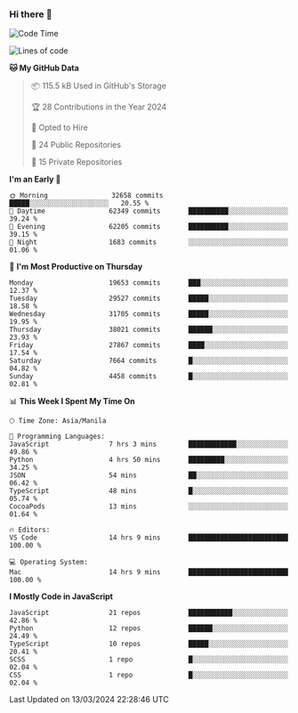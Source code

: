 ### Hi there 👋

<!--START_SECTION:waka-->
![Code Time](http://img.shields.io/badge/Code%20Time-619%20hrs%2046%20mins-blue)

![Lines of code](https://img.shields.io/badge/From%20Hello%20World%20I%27ve%20Written-63.1%20million%20lines%20of%20code-blue)

**🐱 My GitHub Data** 

> 📦 115.5 kB Used in GitHub's Storage 
 > 
> 🏆 28 Contributions in the Year 2024
 > 
> 💼 Opted to Hire
 > 
> 📜 24 Public Repositories 
 > 
> 🔑 15 Private Repositories 
 > 
**I'm an Early 🐤** 

```text
🌞 Morning                32658 commits       █████░░░░░░░░░░░░░░░░░░░░   20.55 % 
🌆 Daytime                62349 commits       ██████████░░░░░░░░░░░░░░░   39.24 % 
🌃 Evening                62205 commits       ██████████░░░░░░░░░░░░░░░   39.15 % 
🌙 Night                  1683 commits        ░░░░░░░░░░░░░░░░░░░░░░░░░   01.06 % 
```
📅 **I'm Most Productive on Thursday** 

```text
Monday                   19653 commits       ███░░░░░░░░░░░░░░░░░░░░░░   12.37 % 
Tuesday                  29527 commits       █████░░░░░░░░░░░░░░░░░░░░   18.58 % 
Wednesday                31705 commits       █████░░░░░░░░░░░░░░░░░░░░   19.95 % 
Thursday                 38021 commits       ██████░░░░░░░░░░░░░░░░░░░   23.93 % 
Friday                   27867 commits       ████░░░░░░░░░░░░░░░░░░░░░   17.54 % 
Saturday                 7664 commits        █░░░░░░░░░░░░░░░░░░░░░░░░   04.82 % 
Sunday                   4458 commits        █░░░░░░░░░░░░░░░░░░░░░░░░   02.81 % 
```


📊 **This Week I Spent My Time On** 

```text
🕑︎ Time Zone: Asia/Manila

💬 Programming Languages: 
JavaScript               7 hrs 3 mins        ████████████░░░░░░░░░░░░░   49.86 % 
Python                   4 hrs 50 mins       █████████░░░░░░░░░░░░░░░░   34.25 % 
JSON                     54 mins             ██░░░░░░░░░░░░░░░░░░░░░░░   06.42 % 
TypeScript               48 mins             █░░░░░░░░░░░░░░░░░░░░░░░░   05.74 % 
CocoaPods                13 mins             ░░░░░░░░░░░░░░░░░░░░░░░░░   01.64 % 

🔥 Editors: 
VS Code                  14 hrs 9 mins       █████████████████████████   100.00 % 

💻 Operating System: 
Mac                      14 hrs 9 mins       █████████████████████████   100.00 % 
```

**I Mostly Code in JavaScript** 

```text
JavaScript               21 repos            ███████████░░░░░░░░░░░░░░   42.86 % 
Python                   12 repos            ██████░░░░░░░░░░░░░░░░░░░   24.49 % 
TypeScript               10 repos            █████░░░░░░░░░░░░░░░░░░░░   20.41 % 
SCSS                     1 repo              █░░░░░░░░░░░░░░░░░░░░░░░░   02.04 % 
CSS                      1 repo              █░░░░░░░░░░░░░░░░░░░░░░░░   02.04 % 
```




 Last Updated on 13/03/2024 22:28:46 UTC
<!--END_SECTION:waka-->
